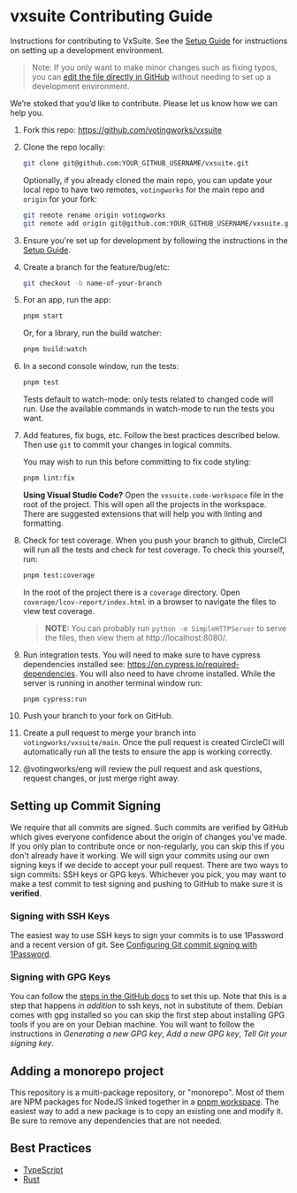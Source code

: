 # vxsuite Contributing Guide

Instructions for contributing to VxSuite. See the [Setup Guide](./setup.md) for
instructions on setting up a development environment.

> Note: If you only want to make minor changes such as fixing typos, you can
> [edit the file directly in GitHub](https://docs.github.com/en/github/managing-files-in-a-repository/editing-files-in-your-repository)
> without needing to set up a development environment.

We’re stoked that you’d like to contribute. Please let us know how we can help
you.

1. Fork this repo: <https://github.com/votingworks/vxsuite>
1. Clone the repo locally:

   ```sh
   git clone git@github.com:YOUR_GITHUB_USERNAME/vxsuite.git
   ```

   Optionally, if you already cloned the main repo, you can update your local
   repo to have two remotes, `votingworks` for the main repo and `origin` for
   your fork:

   ```sh
   git remote rename origin votingworks
   git remote add origin git@github.com:YOUR_GITHUB_USERNAME/vxsuite.git
   ```

1. Ensure you're set up for development by following the instructions in the
   [Setup Guide](./setup.md).

1. Create a branch for the feature/bug/etc:

   ```sh
   git checkout -b name-of-your-branch
   ```

1. For an app, run the app:

   ```sh
   pnpm start
   ```

   Or, for a library, run the build watcher:

   ```sh
   pnpm build:watch
   ```

1. In a second console window, run the tests:

   ```sh
   pnpm test
   ```

   Tests default to watch-mode: only tests related to changed code will run. Use
   the available commands in watch-mode to run the tests you want.

1. Add features, fix bugs, etc. Follow the best practices described below. Then
   use `git` to commit your changes in logical commits.

   You may wish to run this before committing to fix code styling:

   ```sh
   pnpm lint:fix
   ```

   **Using Visual Studio Code?** Open the `vxsuite.code-workspace` file in the
   root of the project. This will open all the projects in the workspace. There
   are suggested extensions that will help you with linting and formatting.

1. Check for test coverage. When you push your branch to github, CircleCI will
   run all the tests and check for test coverage. To check this yourself, run:

   ```sh
   pnpm test:coverage
   ```

   In the root of the project there is a `coverage` directory. Open
   `coverage/lcov-report/index.html` in a browser to navigate the files to view
   test coverage.

   > **NOTE:** You can probably run `python -m SimpleHTTPServer` to serve the
   > files, then view them at http://localhost:8080/.

1. Run integration tests. You will need to make sure to have cypress
   dependencies installed see: https://on.cypress.io/required-dependencies. You
   will also need to have chrome installed. While the server is running in
   another terminal window run:

   ```
   pnpm cypress:run
   ```

1. Push your branch to your fork on GitHub.
1. Create a pull request to merge your branch into `votingworks/vxsuite/main`.
   Once the pull request is created CircleCI will automatically run all the
   tests to ensure the app is working correctly.
1. @votingworks/eng will review the pull request and ask questions, request
   changes, or just merge right away.

## Setting up Commit Signing

We require that all commits are signed. Such commits are verified by GitHub
which gives everyone confidence about the origin of changes you've made. If you
only plan to contribute once or non-regularly, you can skip this if you don't
already have it working. We will sign your commits using our own signing keys if
we decide to accept your pull request. There are two ways to sign commits: SSH
keys or GPG keys. Whichever you pick, you may want to make a test commit to test
signing and pushing to GitHub to make sure it is **verified**.

### Signing with SSH Keys

The easiest way to use SSH keys to sign your commits is to use 1Password and a
recent version of git. See
[Configuring Git commit signing with 1Password](./commit_signing.md).

### Signing with GPG Keys

You can follow the
[steps in the GitHub docs](https://docs.github.com/en/authentication/managing-commit-signature-verification/about-commit-signature-verification)
to set this up. Note that this is a step that happens _in addition_ to ssh keys,
not in substitute of them. Debian comes with gpg installed so you can skip the
first step about installing GPG tools if you are on your Debian machine. You
will want to follow the instructions in _Generating a new GPG key_, _Add a new
GPG key_, _Tell Git your signing key_.

## Adding a monorepo project

This repository is a multi-package repository, or "monorepo". Most of them are
NPM packages for NodeJS linked together in a
[pnpm workspace](https://pnpm.io/workspaces). The easiest way to add a new
package is to copy an existing one and modify it. Be sure to remove any
dependencies that are not needed.

## Best Practices

- [TypeScript](./best_practices/typescript.md)
- [Rust](./best_practices/rust.md)
